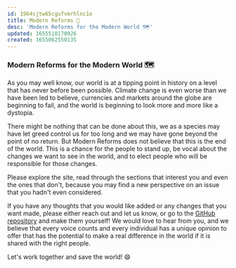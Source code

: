 ```yaml
---
id: 19b4sjtw65cgufvmrhlnc1o
title: Modern Reforms 🌱
desc: 'Modern Reforms for the Modern World 🗺️'
updated: 1655518170926
created: 1655062550135
---
```


### Modern Reforms for the Modern World 🗺️
As you may well know, our world is at a tipping point in history on a level that has never before been possible. Climate change is even worse than we have been led to believe, currencies and markets around the globe are beginning to fail, and the world is beginning to look more and more like a dystopia.

There might be nothing that can be done about this, we as a species may have let greed control us for too long and we may have gone beyond the point of no return. But Modern Reforms does not believe that this is the end of the world. This is a chance for the people to stand up, be vocal about the changes we want to see in the world, and to elect people who will be responsible for those changes.

Please explore the site, read through the sections that interest you and even the ones that don't, because you may find a new perspective on an issue that you hadn't even considered.

If you have any thoughts that you would like added or any changes that you want made, please either reach out and let us know, or go to the [GitHub repository](https://github.com/meese-enterprises/modernreforms.org) and make them yourself! We would love to hear from you, and we believe that every voice counts and every individual has a unique opinion to offer that has the potential to make a real difference in the world if it is shared with the right people.

Let's work together and save the world! 😄
